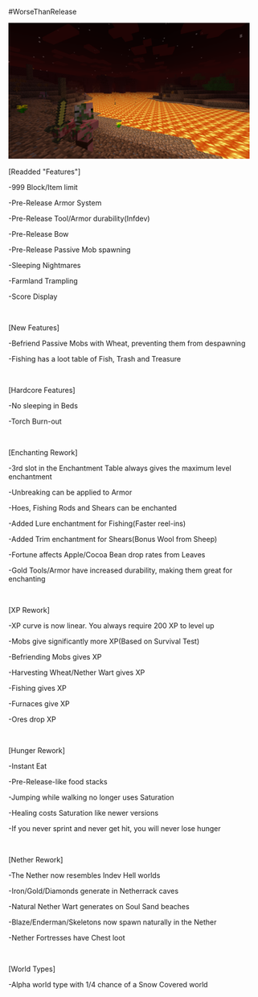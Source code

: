 #WorseThanRelease
<p><img /><img src="https://github.com/Charmareian/WorseThanRelease/blob/main/hell.png?raw=true" alt="" width="480" height="270" /></p>
<p>[Readded "Features"]</p>
<p>-999 Block/Item limit</p>
<p>-Pre-Release Armor System</p>
<p>-Pre-Release Tool/Armor durability(Infdev)</p>
<p>-Pre-Release Bow</p>
<p>-Pre-Release Passive Mob spawning</p>
<p>-Sleeping Nightmares</p>
<p>-Farmland Trampling</p>
<p>-Score Display</p>
<p>&nbsp;</p>
<p>[New Features]</p>
<p>-Befriend Passive Mobs with Wheat, preventing them from despawning</p>
<p>-Fishing has a loot table of Fish, Trash and Treasure</p>
<p>&nbsp;</p>
<p>[Hardcore Features]</p>
<p>-No sleeping in Beds</p>
<p>-Torch Burn-out</p>
<p>&nbsp;</p>
<p>[Enchanting Rework]</p>
<p>-3rd slot in the Enchantment Table always gives the maximum level enchantment</p>
<p>-Unbreaking can be applied to Armor</p>
<p>-Hoes, Fishing Rods and Shears can be enchanted</p>
<p>-Added Lure enchantment for Fishing(Faster reel-ins)</p>
<p>-Added Trim enchantment for Shears(Bonus Wool from Sheep)</p>
<p>-Fortune affects Apple/Cocoa Bean drop rates from Leaves</p>
<p>-Gold Tools/Armor have increased durability, making them great for enchanting</p>
<p>&nbsp;</p>
<p>[XP Rework]</p>
<p>-XP curve is now linear. You always require 200 XP to level up</p>
<p>-Mobs give significantly more XP(Based on Survival Test)</p>
<p>-Befriending Mobs gives XP</p>
<p>-Harvesting Wheat/Nether Wart gives XP</p>
<p>-Fishing gives XP</p>
<p>-Furnaces give XP</p>
<p>-Ores drop XP</p>
<p>&nbsp;</p>
<p>[Hunger Rework]</p>
<p>-Instant Eat</p>
<p>-Pre-Release-like food stacks</p>
<p>-Jumping while walking no longer uses Saturation</p>
<p>-Healing costs Saturation like newer versions</p>
<p>-If you never sprint and never get hit, you will never lose hunger</p>
<p>&nbsp;</p>
<p>[Nether Rework]</p>
<p>-The Nether now resembles Indev Hell worlds</p>
<p>-Iron/Gold/Diamonds generate in Netherrack caves</p>
<p>-Natural Nether Wart generates on Soul Sand beaches</p>
<p>-Blaze/Enderman/Skeletons now spawn naturally in the Nether</p>
<p>-Nether Fortresses have Chest loot</p>
<p>&nbsp;</p>
<p>[World Types]</p>
<p>-Alpha world type with 1/4 chance of a Snow Covered world</p>

